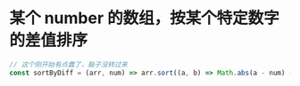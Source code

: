 # 某个 number 的数组，按某个特定数字的差值排序

```js
// 这个刚开始有点蠢了，脑子没转过来
const sortByDiff = (arr, num) => arr.sort((a, b) => Math.abs(a - num) - Math.abs(b - num))
```